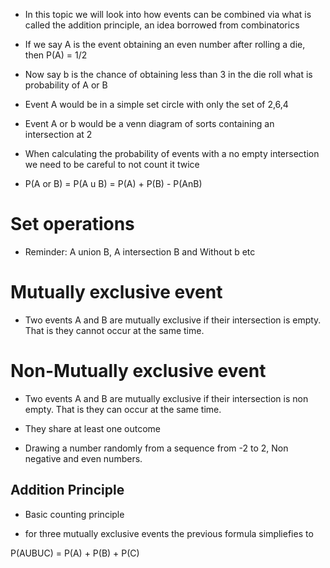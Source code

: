 - In this topic we will look into how events can be combined via what is
  called the addition principle, an idea borrowed from combinatorics

- If we say A is the event obtaining an even number after rolling a die,
  then P(A) = 1/2

- Now say b is the chance of obtaining less than 3 in the die roll what
  is probability of A or B

- Event A would be in a simple set circle with only the set of 2,6,4

- Event A or b would be a venn diagram of sorts containing an
  intersection at 2

- When calculating the probability of events with a no empty
  intersection we need to be careful to not count it twice

- P(A or B) = P(A u B) = P(A) + P(B) - P(AnB)

# Set operations

- Reminder: A union B, A intersection B and Without b etc

# Mutually exclusive event

- Two events A and B are mutually exclusive if their intersection is
  empty. That is they cannot occur at the same time.

# Non-Mutually exclusive event

- Two events A and B are mutually exclusive if their intersection is non
  empty. That is they can occur at the same time.

- They share at least one outcome

- Drawing a number randomly from a sequence from -2 to 2, Non negative
  and even numbers.

## Addition Principle

- Basic counting principle

- for three mutually exclusive events the previous formula simpliefies
  to

P(AUBUC) = P(A) + P(B) + P(C)
